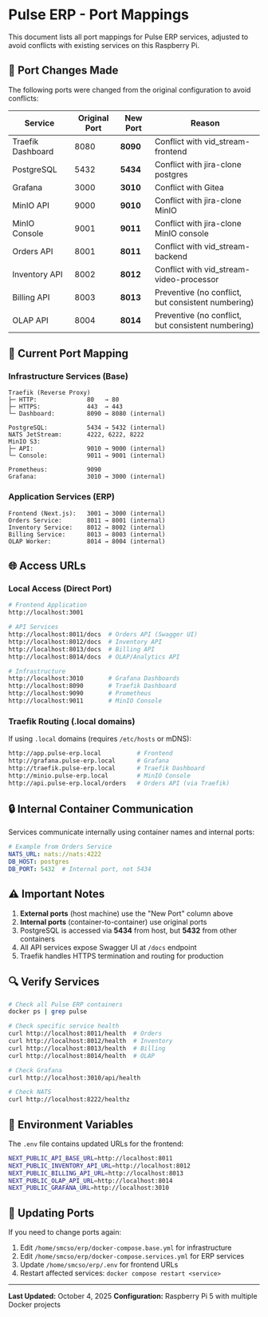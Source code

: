 # Pulse ERP - Port Mappings

This document lists all port mappings for Pulse ERP services, adjusted to avoid conflicts with existing services on this Raspberry Pi.

## 🔧 Port Changes Made

The following ports were changed from the original configuration to avoid conflicts:

| Service | Original Port | New Port | Reason |
|---------|--------------|----------|---------|
| Traefik Dashboard | 8080 | **8090** | Conflict with vid_stream-frontend |
| PostgreSQL | 5432 | **5434** | Conflict with jira-clone postgres |
| Grafana | 3000 | **3010** | Conflict with Gitea |
| MinIO API | 9000 | **9010** | Conflict with jira-clone MinIO |
| MinIO Console | 9001 | **9011** | Conflict with jira-clone MinIO console |
| Orders API | 8001 | **8011** | Conflict with vid_stream-backend |
| Inventory API | 8002 | **8012** | Conflict with vid_stream-video-processor |
| Billing API | 8003 | **8013** | Preventive (no conflict, but consistent numbering) |
| OLAP API | 8004 | **8014** | Preventive (no conflict, but consistent numbering) |

## 📡 Current Port Mapping

### Infrastructure Services (Base)

```
Traefik (Reverse Proxy)
├─ HTTP:              80   → 80
├─ HTTPS:             443  → 443
└─ Dashboard:         8090 → 8080 (internal)

PostgreSQL:           5434 → 5432 (internal)
NATS JetStream:       4222, 6222, 8222
MinIO S3:
├─ API:               9010 → 9000 (internal)
└─ Console:           9011 → 9001 (internal)

Prometheus:           9090
Grafana:              3010 → 3000 (internal)
```

### Application Services (ERP)

```
Frontend (Next.js):   3001 → 3000 (internal)
Orders Service:       8011 → 8001 (internal)
Inventory Service:    8012 → 8002 (internal)
Billing Service:      8013 → 8003 (internal)
OLAP Worker:          8014 → 8004 (internal)
```

## 🌐 Access URLs

### Local Access (Direct Port)

```bash
# Frontend Application
http://localhost:3001

# API Services
http://localhost:8011/docs  # Orders API (Swagger UI)
http://localhost:8012/docs  # Inventory API
http://localhost:8013/docs  # Billing API
http://localhost:8014/docs  # OLAP/Analytics API

# Infrastructure
http://localhost:3010       # Grafana Dashboards
http://localhost:8090       # Traefik Dashboard
http://localhost:9090       # Prometheus
http://localhost:9011       # MinIO Console
```

### Traefik Routing (.local domains)

If using `.local` domains (requires `/etc/hosts` or mDNS):

```bash
http://app.pulse-erp.local          # Frontend
http://grafana.pulse-erp.local      # Grafana
http://traefik.pulse-erp.local      # Traefik Dashboard
http://minio.pulse-erp.local        # MinIO Console
http://api.pulse-erp.local/orders   # Orders API (via Traefik)
```

## 🔒 Internal Container Communication

Services communicate internally using container names and internal ports:

```yaml
# Example from Orders Service
NATS_URL: nats://nats:4222
DB_HOST: postgres
DB_PORT: 5432  # Internal port, not 5434
```

## ⚠️ Important Notes

1. **External ports** (host machine) use the "New Port" column above
2. **Internal ports** (container-to-container) use original ports
3. PostgreSQL is accessed via **5434** from host, but **5432** from other containers
4. All API services expose Swagger UI at `/docs` endpoint
5. Traefik handles HTTPS termination and routing for production

## 🔍 Verify Services

```bash
# Check all Pulse ERP containers
docker ps | grep pulse

# Check specific service health
curl http://localhost:8011/health  # Orders
curl http://localhost:8012/health  # Inventory
curl http://localhost:8013/health  # Billing
curl http://localhost:8014/health  # OLAP

# Check Grafana
curl http://localhost:3010/api/health

# Check NATS
curl http://localhost:8222/healthz
```

## 📝 Environment Variables

The `.env` file contains updated URLs for the frontend:

```bash
NEXT_PUBLIC_API_BASE_URL=http://localhost:8011
NEXT_PUBLIC_INVENTORY_API_URL=http://localhost:8012
NEXT_PUBLIC_BILLING_API_URL=http://localhost:8013
NEXT_PUBLIC_OLAP_API_URL=http://localhost:8014
NEXT_PUBLIC_GRAFANA_URL=http://localhost:3010
```

## 🔄 Updating Ports

If you need to change ports again:

1. Edit `/home/smcso/erp/docker-compose.base.yml` for infrastructure
2. Edit `/home/smcso/erp/docker-compose.services.yml` for ERP services
3. Update `/home/smcso/erp/.env` for frontend URLs
4. Restart affected services: `docker compose restart <service>`

---

**Last Updated:** October 4, 2025
**Configuration:** Raspberry Pi 5 with multiple Docker projects
